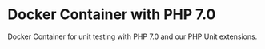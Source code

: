 # Docker Container with PHP 7.0

Docker Container for unit testing with PHP 7.0 and our PHP Unit extensions.
